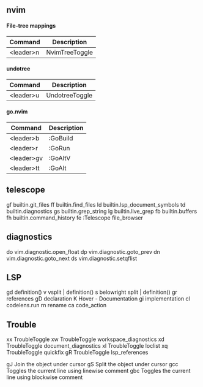 ## nvim
#### File-tree mappings
| Command | Description |
| --- | --- |
|\<leader\>n|NvimTreeToggle|

#### undotree
| Command | Description |
| --- | --- |
|\<leader\>u|UndotreeToggle|

#### go.nvim
| Command | Description |
| --- | --- |
|\<leader\>b|:GoBuild|
|\<leader\>r|:GoRun|
|\<leader\>gv|:GoAltV|
|\<leader\>tt|:GoAlt|

## telescope
<leader>gf	builtin.git_files
<leader>ff	builtin.find_files
<leader>ld	builtin.lsp_document_symbols
<leader>td	builtin.diagnostics
<leader>gs	builtin.grep_string
<leader>lg	builtin.live_grep
<leader>fb	builtin.buffers
<leader>fh	builtin.command_history
<leader>fe	:Telescope file_browser

## diagnostics
<leader>do	vim.diagnostic.open_float
<leader>dp	vim.diagnostic.goto_prev
<leader>dn	vim.diagnostic.goto_next
<leader>ds	 vim.diagnostic.setqflist

## LSP
gd	definition()
<leader>v	vsplit | definition()
<leader>s	belowright split | definition()
gr	references
gD	declaration
K	Hover - Documentation
gi	implementation
<leader>cl	codelens.run
<leader>rn	rename
<leader>ca	code_action

## Trouble
<leader>xx	TroubleToggle
<leader>xw	TroubleToggle workspace_diagnostics
<leader>xd	TroubleToggle document_diagnostics
<leader>xl	TroubleToggle loclist
<leader>xq	TroubleToggle quickfix
gR	TroubleToggle lsp_references


gJ	Join the object under cursor
gS	Split the object under cursor
gcc	Toggles the current line using linewise comment
gbc	Toggles the current line using blockwise comment
